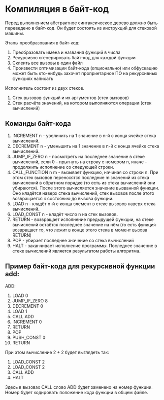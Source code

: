 # Компиляция в байт-код

Перед выполнением абстрактное синтаксическое дерево должно быть переведено в байт-код.
Он будет состоять из инструкций для стековой машины.

Этапы преобразования в байт-код:
1. Преобразовать имена и названия функций в числа
2. Рекурсивно сгенерировать байт-код для каждой функции
3. Склеить все вызовы в один файл
4. Произвести оптимизации байт-кода (опционально) или обфускацию
    может быть кто-нибудь захочет проприетарное ПО на рекурсивных функциях написать

Исполнитель состоит из двух стеков.
1. Стек вызовов функций и их аргументов (стек вызовов)
2. Стек расчёта значений, на котором выполняются операции (стек вычислений)

## Команды байт-кода
1. INCREMENT n - увеличить на 1 значение в n-й с конца ячейке стека вычислений.
2. DECREMENT n - уменьшить на 1 значение в n-й с конца ячейке стека вычислений.
3. JUMP_IF_ZERO n - посмотреть на последнее значение в стеке вычислений,
   если 0 - прыгнуть на строку с номером n,
   иначе - продолжить исполнение со следующей строки.
4. CALL_FUNCTION n m - вызывает функцию, начиная со строки n.
   При этом стек вызовов переносятся последние m значений из
   стека вычислений в обратном порядке (то есть из стека вычислений они убираются). 
   После этого вычисляется значение вызванной функции. Оно кладётся наверх стека вычислений,
   стек вызовов после этого возвращается к состоянию до вызова функции.
5. LOAD n - кладёт n-й с конца элемент в стеке вызовов наверх стека вычислений.
6. LOAD_CONST n - кладёт число n на стек вызовов.
7. RETURN - возвращает исполнение предыдущей функции, на стеке вычислений остаётся последнее значение на нём
   (то есть функция возвращает то, что лежит в конце этого стека в момент вызова RETURN)
8. POP - убирает последнее значение со стека вычислений
9. HALT - заканчивает исполнение программы. Последнее значение в стеке вычислений является результатом работы
   алгоритма.

## Пример байт-кода для рекурсивной функции add:
ADD:
1. LOAD 0
2. JUMP_IF_ZERO 8
3. DECREMENT 0
4. LOAD 1
5. CALL ADD
6. INCREMENT 0
7. RETURN
8. POP
9. PUSH_CONST 0
10. RETURN

При этом вычисление 2 + 2 будет выглядеть так:
1. LOAD_CONST 2
2. LOAD_CONST 2
3. CALL ADD
4. HALT

Здесь в вызовах CALL слово ADD будет заменено на номер функции.
Номер будет кодировать положение кода функции в общем файле.